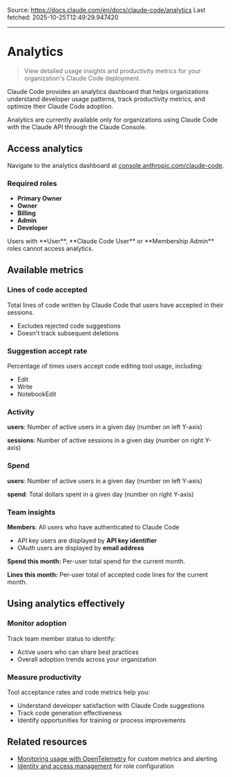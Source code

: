 Source: https://docs.claude.com/en/docs/claude-code/analytics
Last fetched: 2025-10-25T12:49:29.947420

---

# Analytics

> View detailed usage insights and productivity metrics for your organization's Claude Code deployment.

Claude Code provides an analytics dashboard that helps organizations understand developer usage patterns, track productivity metrics, and optimize their Claude Code adoption.

<Note>
  Analytics are currently available only for organizations using Claude Code with the Claude API through the Claude Console.
</Note>

## Access analytics

Navigate to the analytics dashboard at [console.anthropic.com/claude-code](https://console.anthropic.com/claude-code).

### Required roles

* **Primary Owner**
* **Owner**
* **Billing**
* **Admin**
* **Developer**

<Note>
  Users with **User**, **Claude Code User** or **Membership Admin** roles cannot access analytics.
</Note>

## Available metrics

### Lines of code accepted

Total lines of code written by Claude Code that users have accepted in their sessions.

* Excludes rejected code suggestions
* Doesn't track subsequent deletions

### Suggestion accept rate

Percentage of times users accept code editing tool usage, including:

* Edit
* Write
* NotebookEdit

### Activity

**users**: Number of active users in a given day (number on left Y-axis)

**sessions**: Number of active sessions in a given day (number on right Y-axis)

### Spend

**users**: Number of active users in a given day (number on left Y-axis)

**spend**: Total dollars spent in a given day (number on right Y-axis)

### Team insights

**Members**: All users who have authenticated to Claude Code

* API key users are displayed by **API key identifier**
* OAuth users are displayed by **email address**

**Spend this month:** Per-user total spend for the current month.

**Lines this month:** Per-user total of accepted code lines for the current month.

## Using analytics effectively

### Monitor adoption

Track team member status to identify:

* Active users who can share best practices
* Overall adoption trends across your organization

### Measure productivity

Tool acceptance rates and code metrics help you:

* Understand developer satisfaction with Claude Code suggestions
* Track code generation effectiveness
* Identify opportunities for training or process improvements

## Related resources

* [Monitoring usage with OpenTelemetry](/en/docs/claude-code/monitoring-usage) for custom metrics and alerting
* [Identity and access management](/en/docs/claude-code/iam) for role configuration